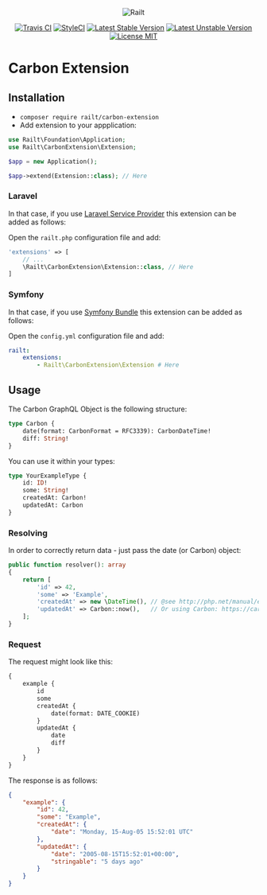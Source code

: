 <p align="center">
    <img src="https://railt.org/img/logo-dark.svg" alt="Railt" />
</p>

<p align="center">
    <a href="https://travis-ci.org/railt/carbon-extension"><img src="https://travis-ci.org/railt/carbon-extension.svg?branch=master" alt="Travis CI" /></a>
    <a href="https://styleci.io/repos/130360795?branch=master"><img src="https://styleci.io/repos/130360795/shield?b=master" alt="StyleCI" /></a>
    <a href="https://packagist.org/packages/railt/carbon-extension"><img src="https://poser.pugx.org/railt/carbon-extension/version" alt="Latest Stable Version"></a>
    <a href="https://packagist.org/packages/railt/carbon-extension"><img src="https://poser.pugx.org/railt/carbon-extension/v/unstable" alt="Latest Unstable Version"></a>
    <a href="https://raw.githubusercontent.com/railt/carbon-extension/master/LICENSE"><img src="https://poser.pugx.org/railt/carbon-extension/license" alt="License MIT"></a>
</p>

# Carbon Extension

## Installation

- `composer require railt/carbon-extension`
- Add extension to your appplication:

```php
use Railt\Foundation\Application;
use Railt\CarbonExtension\Extension;

$app = new Application();

$app->extend(Extension::class); // Here
```

### Laravel

In that case, if you use [Laravel Service Provider](https://github.com/railt/laravel-provider) 
this extension can be added as follows:

Open the `railt.php` configuration file and add:

```php
'extensions' => [
    // ...
    \Railt\CarbonExtension\Extension::class, // Here
]
```

### Symfony

In that case, if you use [Symfony Bundle](https://github.com/railt/symfony-bundle) 
this extension can be added as follows:

Open the `config.yml` configuration file and add:

```yml
railt:
    extensions:
        - Railt\CarbonExtension\Extension # Here
```

## Usage

The Carbon GraphQL Object is the following structure:

```graphql
type Carbon {
    date(format: CarbonFormat = RFC3339): CarbonDateTime!
    diff: String!
}
```

You can use it within your types:

```graphql
type YourExampleType {
    id: ID!
    some: String!
    createdAt: Carbon!
    updatedAt: Carbon
}
```

### Resolving

In order to correctly return data - just pass the date (or Carbon) object:

```php
public function resolver(): array
{
    return [
        'id' => 42,
        'some' => 'Example',
        'createdAt' => new \DateTime(), // @see http://php.net/manual/en/class.datetime.php
        'updatedAt' => Carbon::now(),   // Or using Carbon: https://carbon.nesbot.com/docs/
    ];
}
```

### Request

The request might look like this:

```graphql
{
    example {
        id
        some
        createdAt {
            date(format: DATE_COOKIE)
        }
        updatedAt {
            date
            diff
        }
    }
}
```

The response is as follows:

```json
{
    "example": {
        "id": 42,
        "some": "Example",
        "createdAt": {
            "date": "Monday, 15-Aug-05 15:52:01 UTC"
        },
        "updatedAt": {
            "date": "2005-08-15T15:52:01+00:00",
            "stringable": "5 days ago"
        }
    }
}
```

